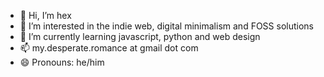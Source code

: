 - 👋 Hi, I’m hex
- 👀 I’m interested in the indie web, digital minimalism and FOSS solutions
- 🌱 I’m currently learning javascript, python and web design
- 📫 my.desperate.romance at gmail dot com
- 😄 Pronouns: he/him

<!---
hex-codes/hex-codes is a ✨ special ✨ repository because its `README.md` (this file) appears on your GitHub profile.
You can click the Preview link to take a look at your changes.
--->
